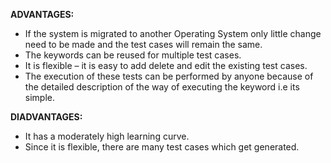 
<b>ADVANTAGES:</b>

- 	If the system is migrated to another Operating System only little change need to be made and the test cases will remain the same.
- 	The keywords can be reused for multiple test cases.
- 	It is flexible – it is easy to add delete and edit the existing test cases.
- 	The execution of these tests can be performed by anyone because of the detailed description of the way of executing the keyword i.e its simple.

<b>DIADVANTAGES:</b>

- It has a moderately high learning curve.
- Since it is flexible, there are many test cases which get generated.

